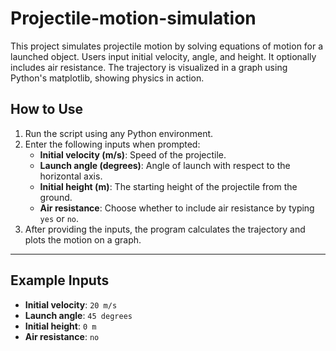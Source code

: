 # Projectile-motion-simulation
This project simulates projectile motion by solving equations of motion for a launched object. Users input initial velocity, angle, and height. It optionally includes air resistance. The trajectory is visualized in a graph using Python's matplotlib, showing physics in action.
## How to Use
1. Run the script using any Python environment.
2. Enter the following inputs when prompted:
   - **Initial velocity (m/s)**: Speed of the projectile.
   - **Launch angle (degrees)**: Angle of launch with respect to the horizontal axis.
   - **Initial height (m)**: The starting height of the projectile from the ground.
   - **Air resistance**: Choose whether to include air resistance by typing `yes` or `no`.
3. After providing the inputs, the program calculates the trajectory and plots the motion on a graph.

---

## Example Inputs
- **Initial velocity**: `20 m/s`
- **Launch angle**: `45 degrees`
- **Initial height**: `0 m`
- **Air resistance**: `no`
